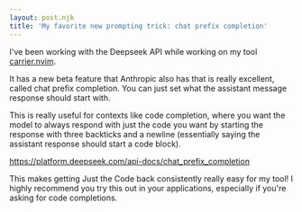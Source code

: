 ```yaml
---
layout: post.njk
title: 'My favorite new prompting trick: chat prefix completion'
---
```


I've been working with the Deepseek API while working on my tool [carrier.nvim](https://github.com/camdenclark/carrier.nvim).

It has a new beta feature that Anthropic also has that is really excellent, called chat prefix completion. You can just set what the assistant message response should start with.

This is really useful for contexts like code completion, where you want the model to always respond with just the code you want by starting the response with three backticks and a newline (essentially saying the assistant response should start a code block).

https://platform.deepseek.com/api-docs/chat_prefix_completion

This makes getting Just the Code back consistently really easy for my tool! I highly recommend you try this out in your applications, especially if you're asking for code completions.
